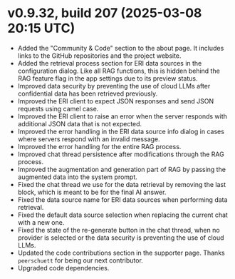 ﻿# v0.9.32, build 207 (2025-03-08 20:15 UTC)
- Added the "Community & Code" section to the about page. It includes links to the GitHub repositories and the project website.
- Added the retrieval process section for ERI data sources in the configuration dialog. Like all RAG functions, this is hidden behind the RAG feature flag in the app settings due to its preview status.
- Improved data security by preventing the use of cloud LLMs after confidential data has been retrieved previously.
- Improved the ERI client to expect JSON responses and send JSON requests using camel case.
- Improved the ERI client to raise an error when the server responds with additional JSON data that is not expected.
- Improved the error handling in the ERI data source info dialog in cases where servers respond with an invalid message.
- Improved the error handling for the entire RAG process.
- Improved chat thread persistence after modifications through the RAG process.
- Improved the augmentation and generation part of RAG by passing the augmented data into the system prompt.
- Fixed the chat thread we use for the data retrieval by removing the last block, which is meant to be for the final AI answer.
- Fixed the data source name for ERI data sources when performing data retrieval.
- Fixed the default data source selection when replacing the current chat with a new one.
- Fixed the state of the re-generate button in the chat thread, when no provider is selected or the data security is preventing the use of cloud LLMs.
- Updated the code contributions section in the supporter page. Thanks `peerschuett` for being our next contributor.
- Upgraded code dependencies.